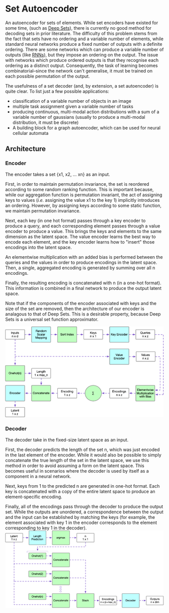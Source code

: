 # Set Autoencoder

An autoencoder for sets of elements. 
While set encoders have existed for some time, (such as [Deep Sets](https://arxiv.org/abs/1703.06114)), 
there is currently no good method for decoding sets in prior literature. The difficulty of this problem
stems from the fact that sets have no ordering and a variable number of elements, while standard neural networks
produce a fixed number of outputs with a definite ordering. There are some networks which can produce a variable number
of outputs (like [RNNs](https://en.wikipedia.org/wiki/Recurrent_neural_network)), but they impose an ordering on the output.
The issue with networks which produce ordered outputs is that they recognise each ordering as a distinct output. Consequently,
the task of learning becomes combinatorial–since the network can't generalise, it must be trained on each possible permutation
of the output.

The usefulness of a set decoder (and, by extension, a set autoencoder) is quite clear. To list just a few possible applications:
- classification of a variable number of objects in an image
- multiple task assignment given a variable number of tasks
- producing continuous, multi-modal action distributions with a sum of a variable number of gaussians (usually to produce a multi-modal distribution, it must be discrete)
- A building block for a graph autoencoder, which can be used for neural cellular automata

## Architecture

### Encoder
The encoder takes a set {x1, x2, ... xn} as an input. 

First, in order to maintain permutation invariance, the set is reordered according to some random ranking function. This is important because, while our aggregation function is permutation invariant, the act of assigning keys to values (*i.e.* assigning the value x1 to the key 1) implicitly introduces an ordering. However, by assigning keys according to some static function, we maintain permutation invariance.

Next, each key (in one hot format) passes through a key encoder to produce a query, and each corresponding element passes through a value encoder to produce a value. This brings the keys and elements to the same dimension as the latent space. The value encoder learns the best way to encode each element, and the key encoder learns how to "insert" those encodings into the latent space.

An elementwise multiplication with an added bias is performed between the queries and the values in order to produce encodings in the latent space. Then, a single, aggregated encoding is generated by summing over all n encodings.

Finally, the resulting encoding is concatenated with n (in a one-hot format). This information is combined in a final network to produce the output latent space.

Note that if the components of the encoder associated with keys and the size of the set are removed, then the architecture of our encoder is analagous to that of Deep Sets. This is a desirable property, because Deep Sets is a universal set function approximator.

![Encoder](https://github.com/Acciorocketships/SetAutoEncoder/blob/main/schema/encoder.png)


### Decoder
The decoder take in the fixed-size latent space as an input.

First, the decoder predicts the length of the set n, which was just encoded in the last element of the encoder. While it would also be possible to simply concatenate the true length of the set in the latent space, we use this method in order to avoid assuming a form on the latent space. This becomes useful in scenarios where the decoder is used by itself as a component in a neural network.

Next, keys from 1 to the predicted n are generated in one-hot format. Each key is concatenated with a copy of the entire latent space to produce an element-specific encoding.

Finally, all of the encodings pass through the decoder to produce the output set. While the outputs are unordered, a correspondence between the output and the input can be established by matching the keys (for example, the element associated with key 1 in the encoder corresponds to the element corresponding to key 1 in the decoder). 
![Decoder](https://github.com/Acciorocketships/SetAutoEncoder/blob/main/schema/decoder.png)
